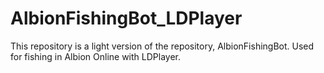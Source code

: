 # AlbionFishingBot_LDPlayer
This repository is a light version of the repository, AlbionFishingBot. Used for fishing in Albion Online with LDPlayer.
